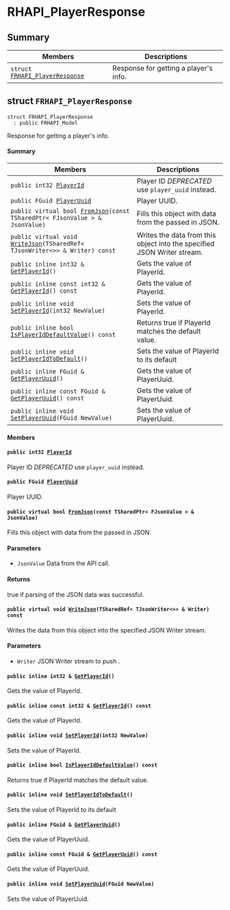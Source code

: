 # RHAPI_PlayerResponse <a id="group__RHAPI__PlayerResponse"></a>

## Summary

 Members                        | Descriptions                                
--------------------------------|---------------------------------------------
`struct `[`FRHAPI_PlayerResponse`](#structFRHAPI__PlayerResponse) | Response for getting a player&#39;s info.

## struct `FRHAPI_PlayerResponse` <a id="structFRHAPI__PlayerResponse"></a>

```
struct FRHAPI_PlayerResponse
  : public FRHAPI_Model
```

Response for getting a player&#39;s info.

#### Summary

 Members                        | Descriptions                                
--------------------------------|---------------------------------------------
`public int32 `[`PlayerId`](#structFRHAPI__PlayerResponse_1ad310dc7254bc7601cb78f946655b4896) | Player ID *DEPRECATED* use `player_uuid` instead.
`public FGuid `[`PlayerUuid`](#structFRHAPI__PlayerResponse_1adc688a62eabd80c3cfde9688e61bd030) | Player UUID.
`public virtual bool `[`FromJson`](#structFRHAPI__PlayerResponse_1ad95f65d26ed9beae939f37a4cd5bc765)`(const TSharedPtr< FJsonValue > & JsonValue)` | Fills this object with data from the passed in JSON.
`public virtual void `[`WriteJson`](#structFRHAPI__PlayerResponse_1af73853ee9ac143469af094d5046b6845)`(TSharedRef< TJsonWriter<>> & Writer) const` | Writes the data from this object into the specified JSON Writer stream.
`public inline int32 & `[`GetPlayerId`](#structFRHAPI__PlayerResponse_1a57e3b6edbaf4c9725ed93ee10d9c1871)`()` | Gets the value of PlayerId.
`public inline const int32 & `[`GetPlayerId`](#structFRHAPI__PlayerResponse_1a8f31b3dd5619b099307535499154f461)`() const` | Gets the value of PlayerId.
`public inline void `[`SetPlayerId`](#structFRHAPI__PlayerResponse_1a9b452954dbf91a860e01f9ed8e0dbc32)`(int32 NewValue)` | Sets the value of PlayerId.
`public inline bool `[`IsPlayerIdDefaultValue`](#structFRHAPI__PlayerResponse_1a1e4e3035c00a0707189ce52e4c1f1649)`() const` | Returns true if PlayerId matches the default value.
`public inline void `[`SetPlayerIdToDefault`](#structFRHAPI__PlayerResponse_1ae3de40c04341be8f81a980d77123ae55)`()` | Sets the value of PlayerId to its default
`public inline FGuid & `[`GetPlayerUuid`](#structFRHAPI__PlayerResponse_1a5aa6031765ed727ee1d7d9416a17157e)`()` | Gets the value of PlayerUuid.
`public inline const FGuid & `[`GetPlayerUuid`](#structFRHAPI__PlayerResponse_1a75fb0b696a3523f43cc84316c727f559)`() const` | Gets the value of PlayerUuid.
`public inline void `[`SetPlayerUuid`](#structFRHAPI__PlayerResponse_1a9a02552a86853550af3ed132f5392167)`(FGuid NewValue)` | Sets the value of PlayerUuid.

#### Members

#### `public int32 `[`PlayerId`](#structFRHAPI__PlayerResponse_1ad310dc7254bc7601cb78f946655b4896) <a id="structFRHAPI__PlayerResponse_1ad310dc7254bc7601cb78f946655b4896"></a>

Player ID *DEPRECATED* use `player_uuid` instead.

#### `public FGuid `[`PlayerUuid`](#structFRHAPI__PlayerResponse_1adc688a62eabd80c3cfde9688e61bd030) <a id="structFRHAPI__PlayerResponse_1adc688a62eabd80c3cfde9688e61bd030"></a>

Player UUID.

#### `public virtual bool `[`FromJson`](#structFRHAPI__PlayerResponse_1ad95f65d26ed9beae939f37a4cd5bc765)`(const TSharedPtr< FJsonValue > & JsonValue)` <a id="structFRHAPI__PlayerResponse_1ad95f65d26ed9beae939f37a4cd5bc765"></a>

Fills this object with data from the passed in JSON.

#### Parameters
* `JsonValue` Data from the API call.

#### Returns
true if parsing of the JSON data was successful.

#### `public virtual void `[`WriteJson`](#structFRHAPI__PlayerResponse_1af73853ee9ac143469af094d5046b6845)`(TSharedRef< TJsonWriter<>> & Writer) const` <a id="structFRHAPI__PlayerResponse_1af73853ee9ac143469af094d5046b6845"></a>

Writes the data from this object into the specified JSON Writer stream.

#### Parameters
* `Writer` JSON Writer stream to push .

#### `public inline int32 & `[`GetPlayerId`](#structFRHAPI__PlayerResponse_1a57e3b6edbaf4c9725ed93ee10d9c1871)`()` <a id="structFRHAPI__PlayerResponse_1a57e3b6edbaf4c9725ed93ee10d9c1871"></a>

Gets the value of PlayerId.

#### `public inline const int32 & `[`GetPlayerId`](#structFRHAPI__PlayerResponse_1a8f31b3dd5619b099307535499154f461)`() const` <a id="structFRHAPI__PlayerResponse_1a8f31b3dd5619b099307535499154f461"></a>

Gets the value of PlayerId.

#### `public inline void `[`SetPlayerId`](#structFRHAPI__PlayerResponse_1a9b452954dbf91a860e01f9ed8e0dbc32)`(int32 NewValue)` <a id="structFRHAPI__PlayerResponse_1a9b452954dbf91a860e01f9ed8e0dbc32"></a>

Sets the value of PlayerId.

#### `public inline bool `[`IsPlayerIdDefaultValue`](#structFRHAPI__PlayerResponse_1a1e4e3035c00a0707189ce52e4c1f1649)`() const` <a id="structFRHAPI__PlayerResponse_1a1e4e3035c00a0707189ce52e4c1f1649"></a>

Returns true if PlayerId matches the default value.

#### `public inline void `[`SetPlayerIdToDefault`](#structFRHAPI__PlayerResponse_1ae3de40c04341be8f81a980d77123ae55)`()` <a id="structFRHAPI__PlayerResponse_1ae3de40c04341be8f81a980d77123ae55"></a>

Sets the value of PlayerId to its default

#### `public inline FGuid & `[`GetPlayerUuid`](#structFRHAPI__PlayerResponse_1a5aa6031765ed727ee1d7d9416a17157e)`()` <a id="structFRHAPI__PlayerResponse_1a5aa6031765ed727ee1d7d9416a17157e"></a>

Gets the value of PlayerUuid.

#### `public inline const FGuid & `[`GetPlayerUuid`](#structFRHAPI__PlayerResponse_1a75fb0b696a3523f43cc84316c727f559)`() const` <a id="structFRHAPI__PlayerResponse_1a75fb0b696a3523f43cc84316c727f559"></a>

Gets the value of PlayerUuid.

#### `public inline void `[`SetPlayerUuid`](#structFRHAPI__PlayerResponse_1a9a02552a86853550af3ed132f5392167)`(FGuid NewValue)` <a id="structFRHAPI__PlayerResponse_1a9a02552a86853550af3ed132f5392167"></a>

Sets the value of PlayerUuid.

